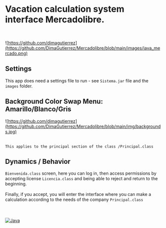 # Vacation calculation system interface Mercadolibre.
</br>

![https://github.com/dimagutierrez](https://github.com/DimaGutierrez/Mercadolibre/blob/main/images/java_mercado.png)
</br>
## Settings
This app does need a settings file to run - see `Sistema.jar` file and the `images` folder.

## Background Color Swap Menu: Amarillo/Blanco/Gris
![https://github.com/dimagutierrez](https://github.com/DimaGutierrez/Mercadolibre/blob/main/img/backgrounds.jpg)
<br> </br>
```
This applies to the principal section of the class /Principal.class
```
## Dynamics / Behavior
`Bienvenida.class` screen, here you can log in, then access permissions by accepting license `Licencia.class` and being able to reject and return to the beginning. 
<br></br>
Finally, if you accept, you will enter the interface where you can make a calculation according to the needs of the company `Principal.class`
<br> </br>
<br> </br>
[![Java](https://img.shields.io/badge/Java-007396?style=for-the-badge&logo=github&logoColor=white&labelColor=101010)]()


